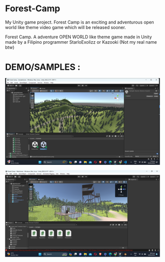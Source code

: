 # Forest-Camp
My Unity game project. Forest Camp is an exciting and adventurous open world like theme video game which will be released sooner. 

Forest Camp. A adventure OPEN WORLD like theme game made in Unity made by a Filipino programmer StarloExolizz or Kazooki (Not my real name btw)

# DEMO/SAMPLES :

![Sample](https://github.com/Kazooki123/Forest-Camp/blob/main/sample/Screenshot%20(135).png)

![Sample](https://github.com/Kazooki123/Forest-Camp/blob/main/sample/Screenshot%20(142).png)
